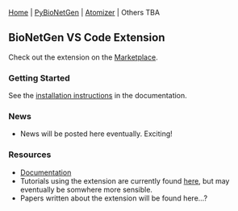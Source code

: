 [Home](https://cjarmstrong97.github.io/bionetgen/index)  |  [PyBioNetGen](https://cjarmstrong97.github.io/bionetgen/pybng)  |  [Atomizer](https://cjarmstrong97.github.io/bionetgen/atomizer)  |  Others TBA

## BioNetGen VS Code Extension
Check out the extension on the [Marketplace](https://marketplace.visualstudio.com/items?itemName=als251.bngl).

### Getting Started
See the [installation instructions](https://bng-vscode-extension.readthedocs.io/en/latest/install.html) in the documentation.

### News
 * News will be posted here eventually. Exciting!

### Resources
 * [Documentation](https://bng-vscode-extension.readthedocs.io/en/latest/)
 * Tutorials using the extension are currently found [here](https://github.com/ZarifehHeidariRarani/BioNetGen-Tutorial), but may eventually be somwhere more sensible.
 * Papers written about the extension will be found here...?
